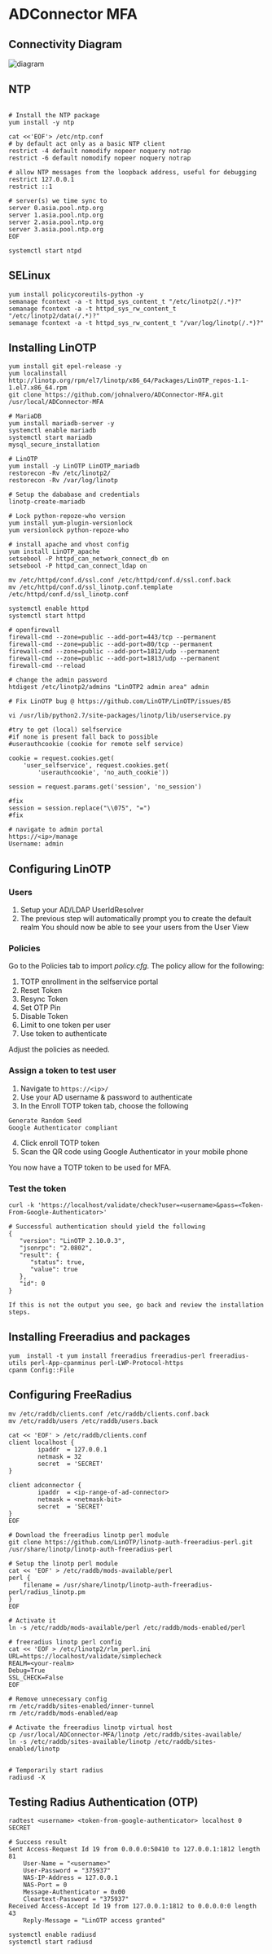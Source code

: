 # ADConnector MFA

## Connectivity Diagram

![diagram](https://github.com/johnalvero/ADConnector-MFA/blob/master/diagram.jpeg)

## NTP
```

# Install the NTP package
yum install -y ntp

cat <<'EOF'> /etc/ntp.conf
# by default act only as a basic NTP client
restrict -4 default nomodify nopeer noquery notrap
restrict -6 default nomodify nopeer noquery notrap
 
# allow NTP messages from the loopback address, useful for debugging
restrict 127.0.0.1
restrict ::1
 
# server(s) we time sync to
server 0.asia.pool.ntp.org
server 1.asia.pool.ntp.org
server 2.asia.pool.ntp.org
server 3.asia.pool.ntp.org
EOF

systemctl start ntpd
```

## SELinux
```
yum install policycoreutils-python -y
semanage fcontext -a -t httpd_sys_content_t "/etc/linotp2(/.*)?"
semanage fcontext -a -t httpd_sys_rw_content_t "/etc/linotp2/data(/.*)?"
semanage fcontext -a -t httpd_sys_rw_content_t "/var/log/linotp(/.*)?"
```


## Installing LinOTP
```
yum install git epel-release -y
yum localinstall http://linotp.org/rpm/el7/linotp/x86_64/Packages/LinOTP_repos-1.1-1.el7.x86_64.rpm
git clone https://github.com/johnalvero/ADConnector-MFA.git /usr/local/ADConnector-MFA

# MariaDB
yum install mariadb-server -y
systemctl enable mariadb
systemctl start mariadb
mysql_secure_installation

# LinOTP
yum install -y LinOTP LinOTP_mariadb 
restorecon -Rv /etc/linotp2/
restorecon -Rv /var/log/linotp

# Setup the dababase and credentials
linotp-create-mariadb

# Lock python-repoze-who version
yum install yum-plugin-versionlock
yum versionlock python-repoze-who

# install apache and vhost config
yum install LinOTP_apache
setsebool -P httpd_can_network_connect_db on
setsebool -P httpd_can_connect_ldap on

mv /etc/httpd/conf.d/ssl.conf /etc/httpd/conf.d/ssl.conf.back
mv /etc/httpd/conf.d/ssl_linotp.conf.template /etc/httpd/conf.d/ssl_linotp.conf

systemctl enable httpd
systemctl start httpd

# openfirewall
firewall-cmd --zone=public --add-port=443/tcp --permanent
firewall-cmd --zone=public --add-port=80/tcp --permanent
firewall-cmd --zone=public --add-port=1812/udp --permanent
firewall-cmd --zone=public --add-port=1813/udp --permanent
firewall-cmd --reload

# change the admin password
htdigest /etc/linotp2/admins "LinOTP2 admin area" admin

# Fix LinOTP bug @ https://github.com/LinOTP/LinOTP/issues/85

vi /usr/lib/python2.7/site-packages/linotp/lib/userservice.py

#try to get (local) selfservice
#if none is present fall back to possible
#userauthcookie (cookie for remote self service)

cookie = request.cookies.get(
    'user_selfservice', request.cookies.get(
        'userauthcookie', 'no_auth_cookie'))

session = request.params.get('session', 'no_session')

#fix
session = session.replace("\\075", "=")
#fix

# navigate to admin portal
https://<ip>/manage
Username: admin
```

## Configuring LinOTP

### Users
1. Setup your AD/LDAP UserIdResolver
2. The previous step will automatically prompt you to create the default realm
You should now be able to see your users from the User View

### Policies
Go to the Policies tab to import *policy.cfg*. The policy allow for the following:
1. TOTP enrollment in the selfservice portal
2. Reset Token
3. Resync Token
4. Set OTP Pin
5. Disable Token
6. Limit to one token per user
7. Use token to authenticate

Adjust the policies as needed.

### Assign a token to test user

 1. Navigate to `https://<ip>/`
 2. Use your AD username & password to authenticate
 3. In the Enroll TOTP token tab, choose the following
```
Generate Random Seed
Google Authenticator compliant
```
 4. Click enroll TOTP token
 5. Scan the QR code using Google Authenticator in your mobile phone

You now have a TOTP token to be used for MFA.

### Test the token
```
curl -k 'https://localhost/validate/check?user=<username>&pass=<Token-From-Google-Authenticator>'

# Successful authentication should yield the following
{
   "version": "LinOTP 2.10.0.3", 
   "jsonrpc": "2.0802", 
   "result": {
      "status": true, 
      "value": true
   }, 
   "id": 0
}

If this is not the output you see, go back and review the installation steps.
```

## Installing Freeradius and packages
```
yum  install -t yum install freeradius freeradius-perl freeradius-utils perl-App-cpanminus perl-LWP-Protocol-https
cpanm Config::File
```

## Configuring FreeRadius
```
mv /etc/raddb/clients.conf /etc/raddb/clients.conf.back
mv /etc/raddb/users /etc/raddb/users.back

cat << 'EOF' > /etc/raddb/clients.conf
client localhost {
        ipaddr  = 127.0.0.1
        netmask = 32            
        secret  = 'SECRET' 
}

client adconnector {
        ipaddr  = <ip-range-of-ad-connector>
        netmask = <netmask-bit>            
        secret  = 'SECRET' 
}
EOF

# Download the freeradius linotp perl module
git clone https://github.com/LinOTP/linotp-auth-freeradius-perl.git /usr/share/linotp/linotp-auth-freeradius-perl

# Setup the linotp perl module
cat << 'EOF' > /etc/raddb/mods-available/perl
perl {
	filename = /usr/share/linotp/linotp-auth-freeradius-perl/radius_linotp.pm
}
EOF

# Activate it
ln -s /etc/raddb/mods-available/perl /etc/raddb/mods-enabled/perl

# freeradius linotp perl config
cat << 'EOF > /etc/linotp2/rlm_perl.ini
URL=https://localhost/validate/simplecheck
REALM=<your-realm>
Debug=True
SSL_CHECK=False
EOF

# Remove unnecessary config
rm /etc/raddb/sites-enabled/inner-tunnel 
rm /etc/raddb/mods-enabled/eap 

# Activate the freeradius linotp virtual host
cp /usr/local/ADConnector-MFA/linotp /etc/raddb/sites-available/
ln -s /etc/raddb/sites-available/linotp /etc/raddb/sites-enabled/linotp


# Temporarily start radius
radiusd -X
```
## Testing Radius Authentication (OTP)
```
radtest <username> <token-from-google-authenticator> localhost 0 SECRET

# Success result
Sent Access-Request Id 19 from 0.0.0.0:50410 to 127.0.0.1:1812 length 81
	User-Name = "<username>"
	User-Password = "375937"
	NAS-IP-Address = 127.0.0.1
	NAS-Port = 0
	Message-Authenticator = 0x00
	Cleartext-Password = "375937"
Received Access-Accept Id 19 from 127.0.0.1:1812 to 0.0.0.0:0 length 43
	Reply-Message = "LinOTP access granted"
	
systemctl enable radiusd
systemctl start radiusd
```
